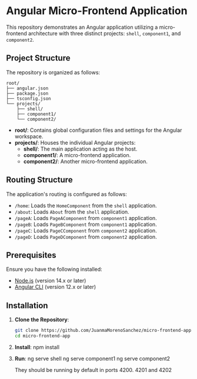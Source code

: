 # Angular Micro-Frontend Application

This repository demonstrates an Angular application utilizing a micro-frontend architecture with three distinct projects: `shell`, `component1`, and `component2`.

## Project Structure

The repository is organized as follows:

```
root/
├── angular.json
├── package.json
├── tsconfig.json
└── projects/
    ├── shell/
    ├── component1/
    └── component2/
```

- **root/**: Contains global configuration files and settings for the Angular workspace.
- **projects/**: Houses the individual Angular projects:
  - **shell/**: The main application acting as the host.
  - **component1/**: A micro-frontend application.
  - **component2/**: Another micro-frontend application.

## Routing Structure

The application's routing is configured as follows:

- `/home`: Loads the `HomeComponent` from the `shell` application.
- `/about`: Loads `About` from the `shell`  application.
- `/pageA`: Loads `PageAComponent` from `component1` application.
- `/pageB`: Loads `PageBComponent` from `component1` application.
- `/pageC`: Loads `PageCComponent` from `component2` application.
- `/pageD`: Loads `PageDComponent` from `component2` application.


## Prerequisites

Ensure you have the following installed:

- [Node.js](https://nodejs.org/) (version 14.x or later)
- [Angular CLI](https://angular.io/cli) (version 12.x or later)

## Installation

1. **Clone the Repository**:

   ```bash
   git clone https://github.com/JuanmaMorenoSanchez/micro-frontend-app.git
   cd micro-frontend-app

2. **Install**:
   npm install

3. **Run**:
    ng serve shell
    ng serve component1
    ng serve component2

    They should be running by default in ports 4200. 4201 and 4202
